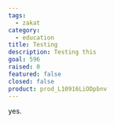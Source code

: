 ```yaml
---
tags:
  - zakat
category:
  - education
title: Testing
description: Testing this
goal: 596
raised: 0
featured: false
closed: false
product: prod_L10916LiODpbnv
---
```

yes.